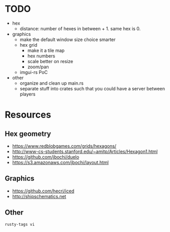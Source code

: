 # TODO

- hex
  - distance: number of hexes in between + 1. same hex is 0.
- graphics
  - make the default window size choice smarter
  - hex grid
    - make it a tile map
    - hex numbers
    - scale better on resize
    - zoom/pan
  - imgui-rs PoC
- other
  - organize and clean up main.rs
  - separate stuff into crates such that you could have a server between players

# Resources

## Hex geometry

- https://www.redblobgames.com/grids/hexagons/
- http://www-cs-students.stanford.edu/~amitp/Articles/Hexagon1.html
- https://github.com/jbochi/duelo
- https://s3.amazonaws.com/jbochi/layout.html

## Graphics

- https://github.com/hecrj/iced
- http://shipschematics.net

## Other

`rusty-tags vi`
